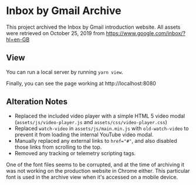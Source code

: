 # Inbox by Gmail Archive

This project archived the Inbox by Gmail introduction website. All assets were retrieved on October 25, 2019 from https://www.google.com/inbox/?hl=en-GB

## View

You can run a local server by running `yarn view`.

Finally, you can see the page working at http://localhost:8080

## Alteration Notes

- Replaced the included video player with a simple HTML 5 video modal (`assets/js/video-player.js` and `assets/css/video-player.css`)
- Replaced `watch-video` in `assets/js/main.min.js` with `old-watch-video` to prevent it from loading the internal YouTube video modal.
- Manually replaced any external links to  `href="#"`, and also disabled those links from scrolling to the top.
- Removed any tracking or telemetry scripting tags.

One of the font files seems to be corrupted, and at the time of archiving it was not working on the production website in Chrome either. This particular font is used in the archive view when it's accessed on a mobile device.
